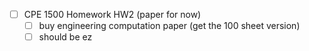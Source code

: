 - [ ] CPE 1500 Homework HW2 (paper for now) 
	- [ ] buy engineering computation paper (get the 100 sheet version)
	- [ ] should be ez
